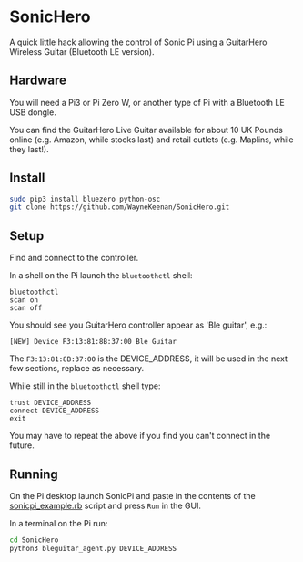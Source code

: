 # SonicHero

A quick little hack allowing the control of Sonic Pi using a GuitarHero Wireless Guitar (Bluetooth LE version).



## Hardware

You will need a Pi3 or Pi Zero W, or another type of Pi with a Bluetooth LE USB dongle.

You can find the GuitarHero Live Guitar available for about 10 UK Pounds online (e.g. Amazon, while stocks last) and retail outlets (e.g. Maplins, while they last!).


## Install

```bash
sudo pip3 install bluezero python-osc
git clone https://github.com/WayneKeenan/SonicHero.git

```

## Setup

Find and connect to the controller.

In a shell on the Pi launch the `bluetoothctl` shell:

```
bluetoothctl
scan on
scan off
```

You should see you GuitarHero controller appear as 'Ble guitar', e.g.:

```
[NEW] Device F3:13:81:8B:37:00 Ble Guitar
```

The `F3:13:81:8B:37:00` is the DEVICE_ADDRESS, it will be used in the next few sections, replace as necessary.

While still in the `bluetoothctl` shell type:
```
trust DEVICE_ADDRESS
connect DEVICE_ADDRESS
exit
```

You may have to repeat the above if you find you can't connect in the future.

## Running

On the Pi desktop launch SonicPi and paste in the contents of the [sonicpi_example.rb](sonicpi_example.rb) script and press `Run` in the GUI.

In a terminal on the Pi run:

```bash
cd SonicHero
python3 bleguitar_agent.py DEVICE_ADDRESS
```

